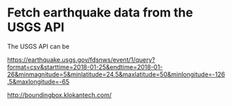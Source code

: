 # Fetch earthquake data from the USGS API

The USGS API can be 

https://earthquake.usgs.gov/fdsnws/event/1/query?format=csv&starttime=2018-01-25&endtime=2018-01-26&minmagnitude=5&minlatitude=24.5&maxlatitude=50&minlongitude=-126.5&maxlongitude=-65


http://boundingbox.klokantech.com/